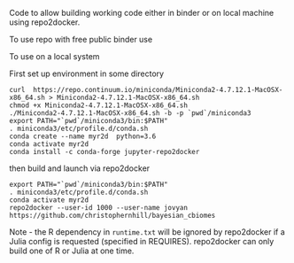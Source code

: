 Code to allow building working code either in binder or on local machine using
repo2docker. 

To use repo with free public binder use 

To use on a local system 

First set up environment in some directory
```
curl  https://repo.continuum.io/miniconda/Miniconda2-4.7.12.1-MacOSX-x86_64.sh > Miniconda2-4.7.12.1-MacOSX-x86_64.sh
chmod +x Miniconda2-4.7.12.1-MacOSX-x86_64.sh
./Miniconda2-4.7.12.1-MacOSX-x86_64.sh -b -p `pwd`/miniconda3
export PATH="`pwd`/miniconda3/bin:$PATH"
. miniconda3/etc/profile.d/conda.sh 
conda create --name myr2d  python=3.6
conda activate myr2d
conda install -c conda-forge jupyter-repo2docker

```

then build and launch via repo2docker 
```
export PATH="`pwd`/miniconda3/bin:$PATH"
. miniconda3/etc/profile.d/conda.sh
conda activate myr2d
repo2docker --user-id 1000 --user-name jovyan https://github.com/christophernhill/bayesian_cbiomes

```

Note - the R dependency in ``runtime.txt`` will be ignored by repo2docker if a Julia config is
requested (specified in REQUIRES). repo2docker can only build one of R or Julia at one time.
